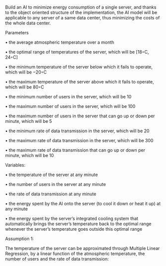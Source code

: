 Build an AI to minimize energy consumption of a single server, and thanks to the object oriented structure of the implementation, the AI model will be applicable to any server of a same data center, thus minimizing the costs of the whole data center.



Parameters 


• the average atmospheric temperature over a month

• the optimal range of temperatures of the server, which will be [18◦C, 24◦C]

• the minimum temperature of the server below which it fails to operate, which will be −20◦C

• the maximum temperature of the server above which it fails to operate, which will be 80◦C

• the minimum number of users in the server, which will be 10

• the maximum number of users in the server, which will be 100

• the maximum number of users in the server that can go up or down per minute, which will be 5

• the minimum rate of data transmission in the server, which will be 20

• the maximum rate of data transmission in the server, which will be 300

• the maximum rate of data transmission that can go up or down per minute, which will be 10



Variables:


• the temperature of the server at any minute

• the number of users in the server at any minute

• the rate of data transmission at any minute

• the energy spent by the AI onto the server (to cool it down or heat it up) at any minute

• the energy spent by the server’s integrated cooling system that automatically brings the server’s temperature back to the optimal range whenever the server’s temperature goes outside this optimal range


Assumption 1: 

The temperature of the server can be approximated through Multiple Linear
Regression, by a linear function of the atmospheric temperature, the number of users and the
rate of data transmission:
